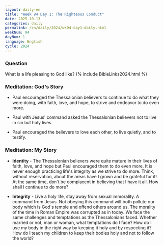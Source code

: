 ```yaml
---
layout: daily-en
title: "Week 94 Day 1: The Righteous Conduct"
date: 2025-10-13
categories: daily
permalink: /en/daily/2024/wk94-day1-daily.html
weekNum: 94
dayNum: 1
language: English
cycle: 2024
---
```


### Question     
What is a life pleasing to God like?
{% include BibleLinks2024.html %} 

### Meditation: God's Story   
+ Paul encouraged the Thessalonian believers to continue to do what they were doing, with faith, love, and hope, to strive and endeavor to do even more. 

+ Paul with Jesus' command asked the Thessalonian believers not to live in sin but holy lives. 

+ Paul encouraged the believers to love each other, to live quietly, and to testify.  

### Meditation: My Story   
+ **Identity** - The Thessalonian believers were quite mature in their lives of faith, love, and hope but Paul encouraged them to do even more. It is never enough practicing life's integrity as we strive to do more. Think, without reservation, about the areas have I grown and be grateful for it! At the same time, don't be complacent in believing that I have it all. How shall I continue to do more? 

+ **Integrity** - Live a holy life, stay away from sexual immorality. A command from Jesus. Not obeying this command will both pollute our body which is God's temple and offend others around us. The morality of the time in Roman Empire was corrupted as in today. We face the same challenges and temptations as the Thessalonians faced. Whether married or not, man or woman, what temptations do I face? How do I use my body in the right way by keeping it holy and by respecting it? How do I teach my children to keep their bodies holy and not to follow the world? 
